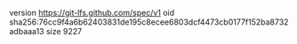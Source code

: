 version https://git-lfs.github.com/spec/v1
oid sha256:76cc9f4a6b62403831de195c8ecee6803dcf4473cb0177f152ba8732adbaaa13
size 9227
